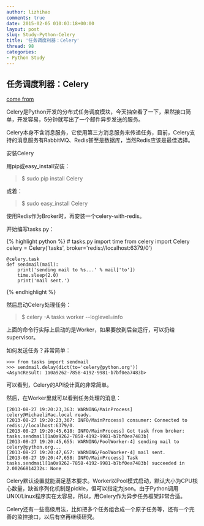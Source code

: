 ```yaml
---
author: lizhihao
comments: true
date: 2015-02-05 010:03:18+00:00
layout: post
slug: Study-Python-Celery
title: '任务调度利器：Celery'
thread: 98
categories:
- Python Study
---
```


任务调度利器：Celery
--

[come from](http://www.liaoxuefeng.com/article/00137760323922531a8582c08814fb09e9930cede45e3cc000?utm_source=tuicool)


Celery是Python开发的分布式任务调度模块，今天抽空看了一下，果然接口简单，开发容易，5分钟就写出了一个邮件异步发送的服务。

Celery本身不含消息服务，它使用第三方消息服务来传递任务，目前，Celery支持的消息服务有RabbitMQ、Redis甚至是数据库，当然Redis应该是最佳选择。

安装Celery

用pip或easy_install安装：

>$ sudo pip install Celery

或着：

>$ sudo easy_install Celery

使用Redis作为Broker时，再安装一个celery-with-redis。

开始编写tasks.py：

{% highlight python %}
    # tasks.py
    import time
    from celery import Celery
    celery = Celery('tasks', broker='redis://localhost:6379/0')
    
    @celery.task
    def sendmail(mail):
        print('sending mail to %s...' % mail['to'])
        time.sleep(2.0)
        print('mail sent.')
{% endhighlight %}

然后启动Celery处理任务：

>$ celery -A tasks worker --loglevel=info

上面的命令行实际上启动的是Worker，如果要放到后台运行，可以扔给supervisor。

如何发送任务？非常简单：

    >>> from tasks import sendmail
    >>> sendmail.delay(dict(to='celery@python.org'))
    <AsyncResult: 1a0a9262-7858-4192-9981-b7bf0ea7483b>  

可以看到，Celery的API设计真的非常简单。

然后，在Worker里就可以看到任务处理的消息：

    [2013-08-27 19:20:23,363: WARNING/MainProcess] celery@MichaeliMac.local ready.
    [2013-08-27 19:20:23,367: INFO/MainProcess] consumer: Connected to redis://localhost:6379/0.
    [2013-08-27 19:20:45,618: INFO/MainProcess] Got task from broker: tasks.sendmail[1a0a9262-7858-4192-9981-b7bf0ea7483b]
    [2013-08-27 19:20:45,655: WARNING/PoolWorker-4] sending mail to celery@python.org...
    [2013-08-27 19:20:47,657: WARNING/PoolWorker-4] mail sent.
    [2013-08-27 19:20:47,658: INFO/MainProcess] Task tasks.sendmail[1a0a9262-7858-4192-9981-b7bf0ea7483b] succeeded in 2.00266814232s: None
Celery默认设置就能满足基本要求。Worker以Pool模式启动，默认大小为CPU核心数量，缺省序列化机制是pickle，但可以指定为json。由于Python调用UNIX/Linux程序实在太容易，所以，用Celery作为异步任务框架非常合适。

Celery还有一些高级用法，比如把多个任务组合成一个原子任务等，还有一个完善的监控接口，以后有空再继续研究。